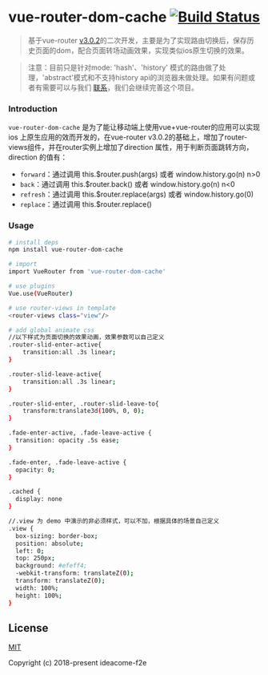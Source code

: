 # vue-router-dom-cache [![Build Status](https://img.shields.io/circleci/project/github/vuejs/vue-router/dev.svg)](https://circleci.com/gh/vuejs/vue-router)

> 基于vue-router [v3.0.2](https://github.com/vuejs/vue-router/releases/tag/v3.0.2)的二次开发，主要是为了实现路由切换后，保存历史页面的dom，配合页面转场动画效果，实现类似ios原生切换的效果。

> 注意：目前只是针对mode: 'hash'、'history' 模式的路由做了处理，'abstract'模式和不支持history api的浏览器未做处理。如果有问题或者有需要可以与我们 [联系](https://github.com/ideacome-frontend)，我们会继续完善这个项目。

### Introduction

`vue-router-dom-cache` 是为了能让移动端上使用vue+vue-router的应用可以实现 ios 上原生应用的效而开发的，在vue-router v3.0.2的基础上，增加了router-views组件，并在router实例上增加了direction 属性，用于判断页面跳转方向， direction 的值有：
- `forward`：通过调用 this.$router.push(args) 或者 window.history.go(n) n>0
- `back`：通过调用 this.$router.back() 或者 window.history.go(n) n<0
- `refresh`：通过调用 this.$router.replace(args) 或者 window.history.go(0)
- `replace`：通过调用 this.$router.replace()


### Usage

``` bash
# install deps
npm install vue-router-dom-cache

# import 
import VueRouter from 'vue-router-dom-cache'

# use plugins
Vue.use(VueRouter)

# use router-views in template
<router-views class="view"/>

# add global animate css 
//以下样式为页面切换的效果动画，效果参数可以自己定义
.router-slid-enter-active{
    transition:all .3s linear;
}

.router-slid-leave-active{
    transition:all .3s linear;
}

.router-slid-enter, .router-slid-leave-to{
    transform:translate3d(100%, 0, 0);
}

.fade-enter-active, .fade-leave-active {
  transition: opacity .5s ease;
}

.fade-enter, .fade-leave-active {
  opacity: 0;
}

.cached {
  display: none
}

//.view 为 demo 中演示的非必须样式，可以不加，根据具体的场景自己定义
.view {
  box-sizing: border-box;
  position: absolute;
  left: 0;
  top: 250px;
  background: #efeff4;
  -webkit-transform: translateZ(0);
  transform: translateZ(0);
  width: 100%;
  height: 100%;
}

```

## License

[MIT](http://opensource.org/licenses/MIT)

Copyright (c) 2018-present ideacome-f2e


